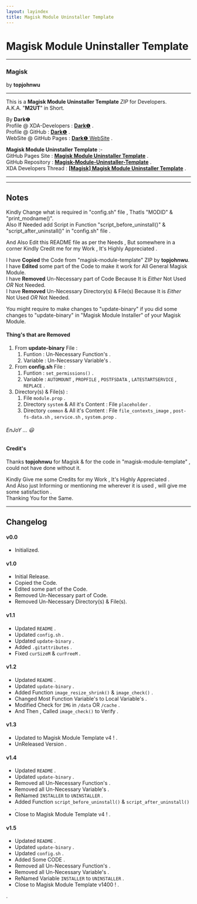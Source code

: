 ```yaml
---
layout: layindex
title: Magisk Module Uninstaller Template
---
```

   
# Magisk Module Uninstaller Template #  

----------

### Magisk ###  
by **topjohnwu**  

----------

This is a **Magisk Module Uninstaller Template** *ZIP* for Developers.  
A.K.A. "**M2UT**" in Short.  
  
By **Dark**❶  
Profile @ XDA-Developers : [**Dark**❶](http://forum.xda-developers.com/member.php?u=7292542 "XDA Profile") .  
Profile @ GitHub : [**Dark**❶](https://github.com/dark-1 "GitHub Profile") .   
WebSite @ GitHub Pages : [**Dark**❶ WebSite](https://dark-1.github.io "GitHub WebSite") .   
  
**Magisk Module Uninstaller Template** :-  
GitHub Pages Site : [**Magisk Module Uninstaller Template**](https://dark-1.github.io/Magisk-Module-Uninstaller-Template "GitHub Pages") .  
GitHub Repository : [**Magisk-Module-Uninstaller-Template**](https://github.com/dark-1/Magisk-Module-Uninstaller-Template "GitHub") .  
XDA Developers Thread : [**[Magisk] Magisk Module Uninstaller Template**](https://forum.xda-developers.com/apps/magisk/magisk-module-uninstaller-template-t3597600 "XDA Developers") .  
  

----------

----------

## Notes ##  
  
Kindly Change what is required in "config.sh" file , ThatIs "MODID" & "print_modname()".  
Also If Needed add Script in Function "script_before_uninstall()" & "script_after_uninstall()" in "config.sh" file .  
  
And Also Edit this README file as per the Needs , But somewhere in a corner Kindly Credit me for my Work , It's Highly Appreciated .  
  
I have **Copied** the Code from "magisk-module-template" ZIP by **topjohnwu**.  
I have **Edited** some part of the Code to make it work for All General Magisk Module.  
I have **Removed** Un-Necessary part of Code Because It is *Either* Not Used *OR* Not Needed.  
I have **Removed** Un-Necessary Directory(s) & File(s) Because It is *Either* Not Used *OR* Not Needed.  
  
You might require to make changes to "update-binary" if you did some changes to "update-binary" in "Magisk Module Installer" of your Magisk Module.    
  
#### Thing's that are Removed ####  
  
1. From **update-binary** File :  
    1. Funtion : Un-Necessary Function's .  
    2. Variable : Un-Necessary Variable's .  
2. From **config.sh** File :  
    1. Funtion : `set_permissions()` .  
    2. Variable : `AUTOMOUNT` , `PROPFILE` , `POSTFSDATA` , `LATESTARTSERVICE` , `REPLACE` .  
3. Directory(s) & File(s) :  
    1. File `module.prop` .  
    2. Directory `system` & All it's Content : File `placeholder` .  
    3. Directory `common` & All it's Content : File `file_contexts_image` , `post-fs-data.sh` , `service.sh` , `system.prop` .  
  
  
###### EnJoY ...  :smiley: ######  
  
#### Credit's ####
  
Thanks **topjohnwu** for Magisk & for the code in "magisk-module-template" , could not have done without it.  
  
Kindly Give me some Credits for my Work , It's Highly Appreciated .  
And Also just Informing or mentioning me wherever it is used , will give me some satisfaction .  
Thanking You for the Same.  
  

----------

## Changelog ##  
    
#### v0.0 ####  
- Initialized.  

#### v1.0 ####  
- Initial Release.  
- Copied the Code.  
- Edited some part of the Code.  
- Removed Un-Necessary part of Code.  
- Removed Un-Necessary Directory(s) & File(s).  
   
#### v1.1 ####  
- Updated `README` .  
- Updated `config.sh` .  
- Updated `update-binary` .  
- Added `.gitattributes` .  
- Fixed `curSizeM` & `curFreeM` .  
   
#### v1.2 ####  
- Updated `README` .  
- Updated `update-binary` .  
- Added Function `image_resize_shrink()` & `image_check()` .  
- Changed Most Function Variable's to Local Variable's .  
- Modified Check for `IMG` in `/data` OR `/cache` .  
- And Then , Called `image_check()` to Verify .  
   
#### v1.3 ####  
- Updated to Magisk Module Template v4 ! .  
- UnReleased Version .  
   
#### v1.4 ####  
- Updated `README` .  
- Updated `update-binary` .  
- Removed all Un-Necessary Function's .  
- Removed all Un-Necessary Variable's .  
- ReNamed `INSTALLER` to `UNINSTALLER` .   
- Added Function `script_before_uninstall()` & `script_after_uninstall()` .  
- Close to Magisk Module Template v4 ! .  
   
#### v1.5 ####  
- Updated `README` .  
- Updated `update-binary` .  
- Updated `config.sh` .  
- Added Some CODE .  
- Removed all Un-Necessary Function's .  
- Removed all Un-Necessary Variable's .  
- ReNamed Variable `INSTALLER` to `UNINSTALLER` .   
- Close to Magisk Module Template v1400 ! .  
  
.
